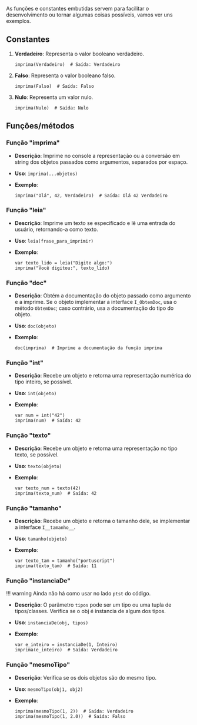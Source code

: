 As funções e constantes embutidas servem para facilitar o desenvolvimento ou tornar algumas coisas possíveis, vamos ver uns exemplos.


## Constantes

1.  **Verdadeiro**: Representa o valor booleano verdadeiro.
    ```ptst
    imprima(Verdadeiro)  # Saída: Verdadeiro
    ```
    
2.  **Falso**: Representa o valor booleano falso.
    ```ptst
    imprima(Falso)  # Saída: Falso
    ```
    
3.  **Nulo**: Representa um valor nulo.
    ```ptst
    imprima(Nulo)  # Saída: Nulo
    ```    

## Funções/métodos

### Função "imprima"

-   **Descrição**: Imprime no console a representação ou a conversão em string dos objetos passados como argumentos, separados por espaço.
-   **Uso**: `imprima(...objetos)`
-   **Exemplo**:
    
    ```ptst
    imprima("Olá", 42, Verdadeiro)  # Saída: Olá 42 Verdadeiro
    ```

### Função "leia"

-   **Descrição**: Imprime um texto se especificado e lê uma entrada do usuário, retornando-a como texto.
-   **Uso**: `leia(frase_para_imprimir)`
-   **Exemplo**:
    
    ```ptst
    var texto_lido = leia("Digite algo:")
    imprima("Você digitou:", texto_lido)
    ```

### Função "doc"

-   **Descrição**: Obtém a documentação do objeto passado como argumento e a imprime. Se o objeto implementar a interface `I_ObtemDoc`, usa o método `ObtemDoc`; caso contrário, usa a documentação do tipo do objeto.
-   **Uso**: `doc(objeto)`
-   **Exemplo**:
    
    ```ptst
    doc(imprima)  # Imprime a documentação da função imprima
    ```

### Função "int"

-   **Descrição**: Recebe um objeto e retorna uma representação numérica do tipo inteiro, se possível.
-   **Uso**: `int(objeto)`
-   **Exemplo**:
    
    ```ptst
    var num = int("42")  
    imprima(num)  # Saída: 42
    ```

### Função "texto"

-   **Descrição**: Recebe um objeto e retorna uma representação no tipo texto, se possível.
-   **Uso**: `texto(objeto)`
-   **Exemplo**:
    
    ```ptst
    var texto_num = texto(42)
    imprima(texto_num)  # Saída: 42
    ```

### Função "tamanho"

-   **Descrição**: Recebe um objeto e retorna o tamanho dele, se implementar a interface `I__tamanho__`.
-   **Uso**: `tamanho(objeto)`
-   **Exemplo**:
    
    ```ptst
    var texto_tam = tamanho("portuscript")
    imprima(texto_tam)  # Saída: 11
    ```

### Função "instanciaDe"

!!! warning
    Ainda não há como usar no lado `ptst` do código.

-   **Descrição**: O parâmetro `tipos` pode ser um tipo ou uma tupla de tipos/classes. Verifica se o obj é instancia de algum dos tipos.
-   **Uso**: `instanciaDe(obj, tipos)`
-   **Exemplo**:
    
    ```ptst
    var e_inteiro = instanciaDe(1, Inteiro)
    imprima(e_inteiro)  # Saída: Verdadeiro
    ```

### Função "mesmoTipo"

-   **Descrição**: Verifica se os dois objetos são do mesmo tipo.
-   **Uso**: `mesmoTipo(obj1, obj2)`
-   **Exemplo**:
    
    ```ptst
    imprima(mesmoTipo(1, 2))  # Saída: Verdadeiro
    imprima(mesmoTipo(1, 2.0))  # Saída: Falso
    ```